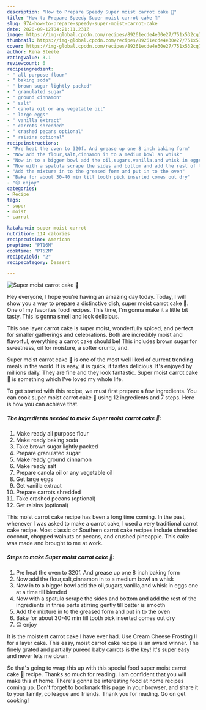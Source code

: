 ```yaml
---
description: "How to Prepare Speedy Super moist carrot cake 🥕"
title: "How to Prepare Speedy Super moist carrot cake 🥕"
slug: 974-how-to-prepare-speedy-super-moist-carrot-cake
date: 2020-09-12T04:21:11.231Z
image: https://img-global.cpcdn.com/recipes/89261ecde4e30e27/751x532cq70/super-moist-carrot-cake-🥕-recipe-main-photo.jpg
thumbnail: https://img-global.cpcdn.com/recipes/89261ecde4e30e27/751x532cq70/super-moist-carrot-cake-🥕-recipe-main-photo.jpg
cover: https://img-global.cpcdn.com/recipes/89261ecde4e30e27/751x532cq70/super-moist-carrot-cake-🥕-recipe-main-photo.jpg
author: Rena Steele
ratingvalue: 3.1
reviewcount: 6
recipeingredient:
- " all purpose flour"
- " baking soda"
- " brown sugar lightly packed"
- " granulated sugar"
- " ground cinnamon"
- " salt"
- " canola oil or any vegetable oil"
- " large eggs"
- " vanilla extract"
- " carrots shredded"
- " crashed pecans optional"
- " raisins optional"
recipeinstructions:
- "Pre heat the oven to 320f. And grease up one 8 inch baking form"
- "Now add the flour,salt,cinnamon in to a medium bowl an whisk"
- "Now in to a bigger bowl add the oil,sugars,vanilla,and whisk in eggs one at a time till blended"
- "Now with a spatula scrape the sides and bottom and add the rest of the ingredients in three parts stirring gently till batter is smooth"
- "Add the mixture in to the greased form and put in to the oven"
- "Bake for about 30-40 min till tooth pick inserted comes out dry"
- "😊 enjoy"
categories:
- Recipe
tags:
- super
- moist
- carrot

katakunci: super moist carrot 
nutrition: 114 calories
recipecuisine: American
preptime: "PT16M"
cooktime: "PT52M"
recipeyield: "2"
recipecategory: Dessert

---
```



![Super moist carrot cake 🥕](https://img-global.cpcdn.com/recipes/89261ecde4e30e27/751x532cq70/super-moist-carrot-cake-🥕-recipe-main-photo.jpg)

Hey everyone, I hope you're having an amazing day today. Today, I will show you a way to prepare a distinctive dish, super moist carrot cake 🥕. One of my favorites food recipes. This time, I'm gonna make it a little bit tasty. This is gonna smell and look delicious.

This one layer carrot cake is super moist, wonderfully spiced, and perfect for smaller gatherings and celebrations. Both are incredibly moist and flavorful, everything a carrot cake should be! This includes brown sugar for sweetness, oil for moisture, a softer crumb, and.

Super moist carrot cake 🥕 is one of the most well liked of current trending meals in the world. It is easy, it is quick, it tastes delicious. It's enjoyed by millions daily. They are fine and they look fantastic. Super moist carrot cake 🥕 is something which I've loved my whole life.


To get started with this recipe, we must first prepare a few ingredients. You can cook super moist carrot cake 🥕 using 12 ingredients and 7 steps. Here is how you can achieve that.

<!--inarticleads1-->

##### The ingredients needed to make Super moist carrot cake 🥕:

1. Make ready  all purpose flour
1. Make ready  baking soda
1. Take  brown sugar lightly packed
1. Prepare  granulated sugar
1. Make ready  ground cinnamon
1. Make ready  salt
1. Prepare  canola oil or any vegetable oil
1. Get  large eggs
1. Get  vanilla extract
1. Prepare  carrots shredded
1. Take  crashed pecans (optional)
1. Get  raisins (optional)


This moist carrot cake recipe has been a long time coming. In the past, whenever I was asked to make a carrot cake, I used a very traditional carrot cake recipe. Most classic or Southern carrot cake recipes include shredded coconut, chopped walnuts or pecans, and crushed pineapple. This cake was made and brought to me at work. 

<!--inarticleads2-->

##### Steps to make Super moist carrot cake 🥕:

1. Pre heat the oven to 320f. And grease up one 8 inch baking form
1. Now add the flour,salt,cinnamon in to a medium bowl an whisk
1. Now in to a bigger bowl add the oil,sugars,vanilla,and whisk in eggs one at a time till blended
1. Now with a spatula scrape the sides and bottom and add the rest of the ingredients in three parts stirring gently till batter is smooth
1. Add the mixture in to the greased form and put in to the oven
1. Bake for about 30-40 min till tooth pick inserted comes out dry
1. 😊 enjoy


It is the moistest carrot cake I have ever had. Use Cream Cheese Frosting II for a layer cake. This easy, moist carrot cake recipe is an award winner. The finely grated and partially pureed baby carrots is the key! It&#39;s super easy and never lets me down. 

So that's going to wrap this up with this special food super moist carrot cake 🥕 recipe. Thanks so much for reading. I am confident that you will make this at home. There's gonna be interesting food at home recipes coming up. Don't forget to bookmark this page in your browser, and share it to your family, colleague and friends. Thank you for reading. Go on get cooking!
